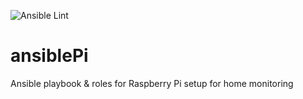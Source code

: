 ![Ansible Lint](https://github.com/mcdermg/ansiblePi/workflows/Ansible%20Lint/badge.svg?branch=main)

# ansiblePi
Ansible playbook &amp; roles for Raspberry Pi setup for home monitoring
